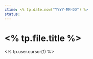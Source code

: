 ```yaml
---
ctime: <% tp.date.now("YYYY-MM-DD") %>
status: 
---
```

# <% tp.file.title %>

<% tp.user.cursor(1) %>